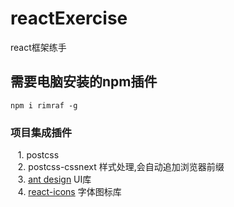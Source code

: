 # reactExercise
react框架练手

## 需要电脑安装的npm插件
    npm i rimraf -g
    
### 项目集成插件
    1. postcss  
    2. postcss-cssnext 样式处理,会自动追加浏览器前缀  
    3. [ant design](https://ant.design/docs/react/introduce-cn) UI库  
    4. [react-icons](https://github.com/gorangajic/react-icons) 字体图标库  
